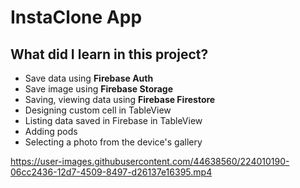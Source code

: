 # InstaClone App

## What did I learn in this project?

 - Save data using **Firebase Auth**
 - Save image using **Firebase Storage**
 - Saving, viewing data using **Firebase Firestore**
 - Designing custom cell in TableView
 - Listing data saved in Firebase in TableView
 - Adding pods
 - Selecting a photo from the device's gallery

https://user-images.githubusercontent.com/44638560/224010190-06cc2436-12d7-4509-8497-d26137e16395.mp4

